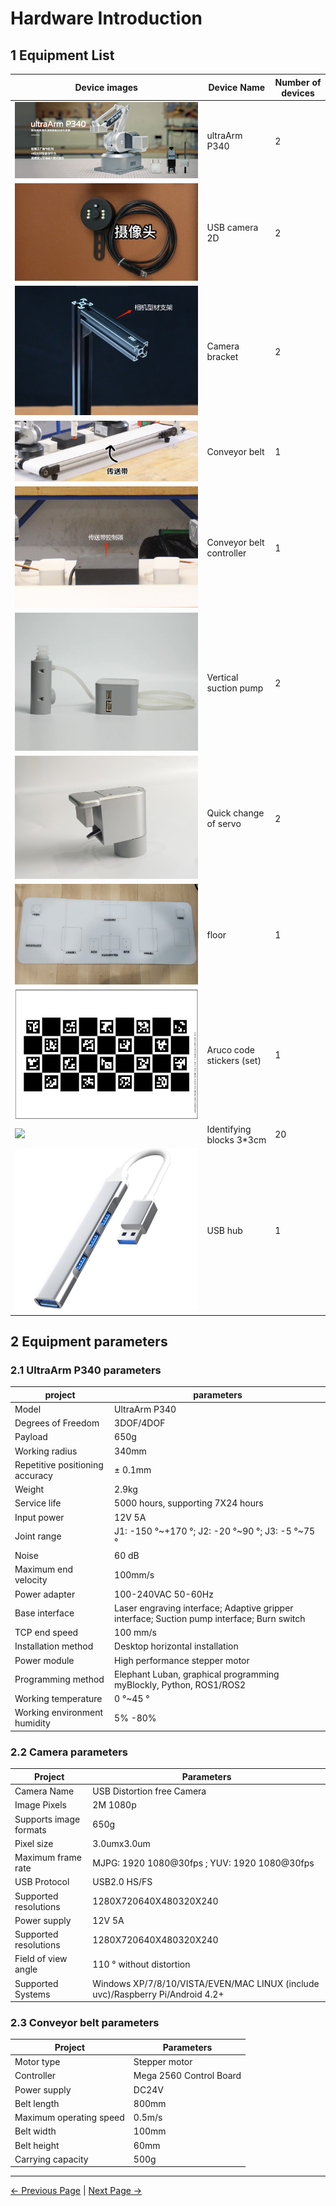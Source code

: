 # Hardware Introduction
## 1 Equipment List

|Device images|Device Name|Number of devices|
|--------|-------|--------|
|![](../resourse/update/ultra.png)|ultraArm P340|2|
|![](../resourse/update/cam.png)|USB camera 2D|2|
|![](../resourse/update/zhijia.png)|Camera bracket|2|
|![](../resourse/update/motor.png)|Conveyor belt|1|
|![](../resourse/update/box.png)|Conveyor belt controller|1|
|![](../resourse/update/xibeng.png)|Vertical suction pump|2|
|![](../resourse/update/servo.jpg)|Quick change of servo|2|
|![](../resourse/sorting_kit/diban.png)|floor|1|
|![](../resourse/update/aruco.png)|Aruco code stickers (set)|1|
|![](../resourse/update/blocks.jpg)|Identifying blocks 3*3cm|20|
|![](../resourse/update/usbhub.jpg)|USB hub|1|



## 2 Equipment parameters
### 2.1 UltraArm P340 parameters

|project|parameters|
|--------|-------|
|Model | UltraArm P340|
|Degrees of Freedom | 3DOF/4DOF|
|Payload | 650g|
|Working radius | 340mm|
|Repetitive positioning accuracy | ± 0.1mm|
|Weight | 2.9kg|
|Service life | 5000 hours, supporting 7X24 hours|
|Input power | 12V 5A|
|Joint range | J1: -150 °~+170 °; J2: -20 °~90 °; J3: -5 °~75 °|
|Noise | 60 dB|
|Maximum end velocity | 100mm/s|
|Power adapter | 100-240VAC 50-60Hz|
|Base interface | Laser engraving interface; Adaptive gripper interface; Suction pump interface; Burn switch|
|TCP end speed | 100 mm/s|
|Installation method | Desktop horizontal installation|
|Power module | High performance stepper motor|
|Programming method | Elephant Luban, graphical programming myBlockly, Python, ROS1/ROS2|
|Working temperature | 0 °~45 °|
|Working environment humidity | 5% -80%|


### 2.2 Camera parameters
|Project | Parameters|
|--------|-------|
|Camera Name | USB Distortion free Camera|
|Image Pixels | 2M 1080p|
|Supports image formats | 650g|
|Pixel size | 3.0umx3.0um|
|Maximum frame rate | MJPG: 1920 1080@30fps ; YUV: 1920 1080@30fps |
|USB Protocol | USB2.0 HS/FS|
|Supported resolutions | 1280X720640X480320X240|
|Power supply | 12V 5A|
|Supported resolutions | 1280X720640X480320X240|
|Field of view angle | 110 ° without distortion|
|Supported Systems | Windows XP/7/8/10/VISTA/EVEN/MAC LINUX (include uvc)/Raspberry Pi/Android 4.2+|

### 2.3 Conveyor belt parameters
|Project | Parameters|
|--------|-------|
|Motor type | Stepper motor|
|Controller | Mega 2560 Control Board|
|Power supply | DC24V|
|Belt length | 800mm|
|Maximum operating speed | 0.5m/s|
|Belt width | 100mm|
|Belt height | 60mm|
|Carrying capacity | 500g|


---
[← Previous Page](../2.1-Product_Introduction.md) | [Next Page → ](./2.2-Hardwareinstall.md)